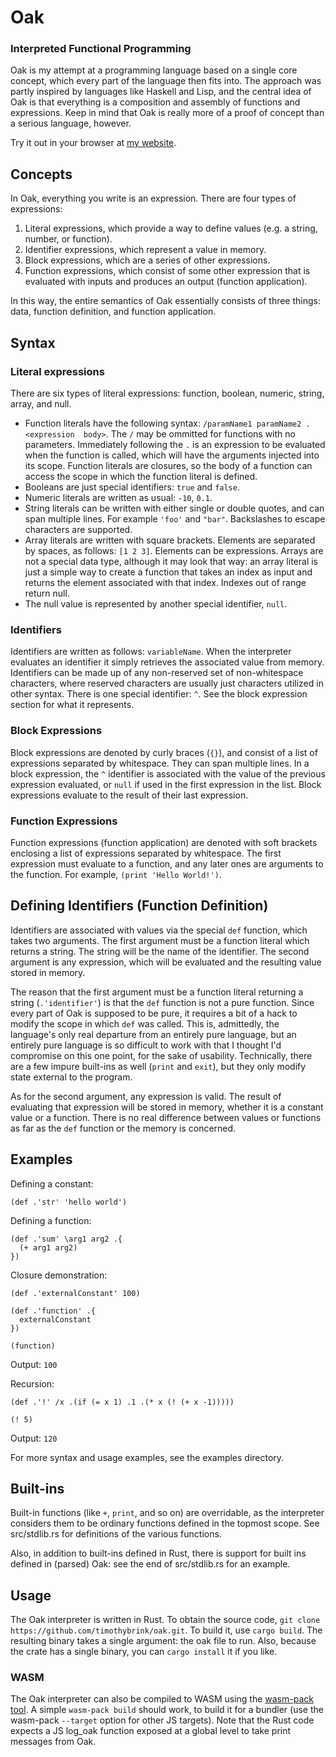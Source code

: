 # Oak

### Interpreted Functional Programming

Oak is my attempt at a programming language based on a single core concept, which every
part of the language then fits into. The approach was partly inspired by languages like
Haskell and Lisp, and the central idea of Oak is that everything is a composition and
assembly of functions and expressions. Keep in mind that Oak is really more of a proof
of concept than a serious language, however.

Try it out in your browser at [my website](https://www.timothyrbrink.ca/oak).

## Concepts

In Oak, everything you write is an expression. There are four types of expressions:

 1. Literal expressions, which provide a way to define values (e.g. a string, number, or
function).
 2. Identifier expressions, which represent a value in memory.
 3. Block expressions, which are a series of other expressions.
 4. Function expressions, which consist of some other expression that is evaluated with
    inputs and produces an output (function application).
 
In this way, the entire semantics of Oak essentially consists of three things: data,
function definition, and function application.

## Syntax
### Literal expressions

There are six types of literal expressions: function, boolean, numeric, string,
array, and null.

 - Function literals have the following syntax:
   `/paramName1 paramName2 .<expression  body>`. The `/` may be ommitted for functions
   with no parameters. Immediately following the `.` is an expression to be evaluated
   when the function is called, which will have the arguments injected into its scope.
   Function literals are closures, so the body of a function can access the scope in
   which the function literal is defined.
 - Booleans are just special identifiers: `true` and `false`.
 - Numeric literals are written as usual: `-10`, `0.1`.
 - String literals can be written with either single or double quotes, and can span
   multiple lines. For example `'foo'` and `"bar"`. Backslashes to escape characters are
   supported.
 - Array literals are written with square brackets. Elements are separated by spaces, as
   follows: `[1 2 3]`. Elements can be expressions. Arrays are not a special data type,
   although it may look that way: an array literal is just a simple way to create a
   function that takes an index as input and returns the element associated with that
   index. Indexes out of range return null.
 - The null value is represented by another special identifier, `null`.

### Identifiers

Identifiers are written as follows: `variableName`. When the interpreter
evaluates an identifier it simply retrieves the associated value from memory.
Identifiers can be made up of any non-reserved set of non-whitespace characters, where
reserved characters are usually just characters utilized in other syntax. There is one
special identifier: `^`. See the block expression section for what it represents.

### Block Expressions

Block expressions are denoted by curly braces (`{}`), and consist of a list of
expressions separated by whitespace. They can span multiple lines. In a block
expression, the `^` identifier is associated with the value of the previous expression
evaluated, or `null` if used in the first expression in the list. Block expressions
evaluate to the result of their last expression.

### Function Expressions

Function expressions (function application) are denoted with soft brackets enclosing a
list of expressions separated by whitespace. The first expression must evaluate to a
function, and any later ones are arguments to the function. For example,
`(print 'Hello World!')`.

## Defining Identifiers (Function Definition)

Identifiers are associated with values via the special `def` function, which takes two
arguments. The first argument must be a function literal which returns a string. The
string will be the name of the identifier. The second argument is any expression, which
will be evaluated and the resulting value stored in memory.

The reason that the first argument must be a function literal returning a string
(`.'identifier'`) is that the `def` function is not a pure function. Since every part of
Oak is supposed to be pure, it requires a bit of a hack to modify the scope in which
`def` was called. This is, admittedly, the language's only real departure from an
entirely pure language, but an entirely pure language is so difficult to work with that
I thought I'd compromise on this one point, for the sake of usability. Technically,
there are a few impure built-ins as well (`print` and `exit`), but they only modify
state external to the program.

As for the second argument, any expression is valid. The result of evaluating that
expression will be stored in memory, whether it is a constant value or a function. There
is no real difference between values or functions as far as the `def` function or the
memory is concerned.

## Examples

Defining a constant:
```
(def .'str' 'hello world')
```

Defining a function:
```
(def .'sum' \arg1 arg2 .{
  (+ arg1 arg2)
})
```

Closure demonstration:
```
(def .'externalConstant' 100)

(def .'function' .{
  externalConstant
})

(function)
```
Output: `100`

Recursion:
```
(def .'!' /x .(if (= x 1) .1 .(* x (! (+ x -1)))))

(! 5)
```
Output: `120`

For more syntax and usage examples, see the examples directory.

## Built-ins

Built-in functions (like `+`, `print`, and so on) are overridable, as the interpreter
considers them to be ordinary functions defined in the topmost scope. See src/stdlib.rs
for definitions of the various functions.

Also, in addition to built-ins defined in Rust, there is support for built ins defined
in (parsed) Oak: see the end of src/stdlib.rs for an example.

## Usage

The Oak interpreter is written in Rust. To obtain the source code,
`git clone https://github.com/timothybrink/oak.git`. To build it, use
`cargo build`. The resulting binary takes a single argument: the oak file to run.
Also, because the crate has a single binary, you can `cargo install` it if you like.

### WASM

The Oak interpreter can also be compiled to WASM using the [wasm-pack tool](https://rustwasm.github.io/wasm-pack/).
A simple `wasm-pack build` should work, to build it for a bundler (use the wasm-pack `--target` option
for other JS targets). Note that the Rust code expects a JS log_oak
function exposed at a global level to take print messages from Oak.

